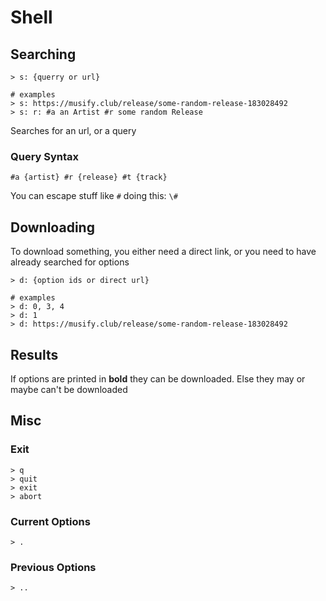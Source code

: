 # Shell

## Searching

```mkshell
> s: {querry or url}

# examples
> s: https://musify.club/release/some-random-release-183028492
> s: r: #a an Artist #r some random Release
```

Searches for an url, or a query

### Query Syntax

```
#a {artist} #r {release} #t {track}
```

You can escape stuff like `#` doing this: `\#`

## Downloading

To download something, you either need a direct link, or you need to have already searched for options

```mkshell
> d: {option ids or direct url}

# examples
> d: 0, 3, 4
> d: 1
> d: https://musify.club/release/some-random-release-183028492
```

## Results

If options are printed in **bold** they can be downloaded. Else they may or maybe can't be downloaded

## Misc

### Exit

```mkshell
> q
> quit
> exit
> abort
```

### Current Options

```mkshell
> .
```

### Previous Options

```
> ..
```
